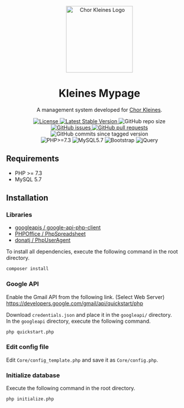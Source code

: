 <p align="center">
    <img width="180px" src="https://www.chorkleines.com/logo.png" align="center" alt="Chor Kleines Logo"></img>
    <h1 align="center">Kleines Mypage</h1>
    <p align="center">A management system developed for <a href="https://chorkleines.com" target="_blank">Chor Kleines</a>.</p>
    <p align="center">
        <a href="https://github.com/nozomu-y/kleines-mypage/blob/master/LICENSE">
            <img src="https://img.shields.io/github/license/nozomu-y/kleines-mypage" alt="License"></img>
        </a>
        <a href="https://github.com/nozomu-y/kleines-mypage/releases">
            <img src="https://img.shields.io/github/v/release/nozomu-y/kleines-mypage" alt="Latest Stable Version"></img>
        </a>
        <img src="https://img.shields.io/github/repo-size/nozomu-y/kleines-mypage" alt="GitHub repo size"></img>
        <br>
        <a href="https://github.com/nozomu-y/kleines-mypage/issues">
            <img src="https://img.shields.io/github/issues/nozomu-y/kleines-mypage?color=4e73df" alt="GitHub issues"></img>
        </a>
        <a href="https://github.com/nozomu-y/kleines-mypage/pulls">
            <img src="https://img.shields.io/github/issues-pr/nozomu-y/kleines-mypage?color=4e73df" alt="GitHub pull requests"></img>
        </a>
        <img src="https://img.shields.io/github/commits-since/nozomu-y/kleines-mypage/latest/master" alt="GitHub commits since tagged version"></img>
        <br>
        <img src="https://img.shields.io/badge/php-%3E=7.3-777bb4?logo=php&logoColor=FFF&labelColor=777bb4" alt="PHP>=7.3"></img>
        <img src="https://img.shields.io/badge/MySQL-5.7-4479A1?logo=mysql&logoColor=FFF&labelColor=4479A1" alt="MySQL5.7"></img>
        <img src="https://img.shields.io/badge/Bootstrap-4.3.1-563D7C.svg?logo=bootstrap&labelColor=563D7C" alt="Bootstrap"></img>
        <img src="https://img.shields.io/badge/jQuery-3.4.1-0769AD.svg?logo=jquery&labelColor=0769AD" alt="jQuery"></img>
    </p>
</p>


## Requirements 
* PHP >= 7.3
* MySQL 5.7

## Installation

### Libraries

- [googleapis / google-api-php-client](https://github.com/googleapis/google-api-php-client)
- [PHPOffice / PhpSpreadsheet](https://github.com/PHPOffice/PhpSpreadsheet)
- [donatj / PhpUserAgent](https://github.com/donatj/PhpUserAgent)

To install all dependencies, execute the following command in the root directory.

```sh
composer install
```

### Google API

Enable the Gmail API from the following link. (Select Web Server)  
https://developers.google.com/gmail/api/quickstart/php

Download `credentials.json` and place it in the `googleapi/` directory.  
In the `googleapi` directory, execute the following command.

```sh
php quickstart.php
```

### Edit config file

Edit `Core/config_template.php` and save it as `Core/config.php`.

### Initialize database

Execute the following command in the root directory.

```sh
php initialize.php
```

